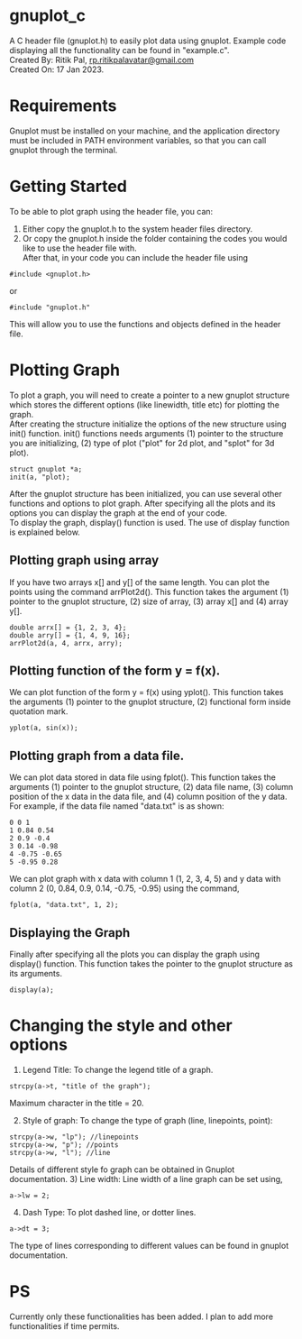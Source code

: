 # gnuplot_c
A C header file (gnuplot.h) to easily plot data using gnuplot. Example code displaying all the functionality can be found in "example.c".  
Created By: Ritik Pal, rp.ritikpalavatar@gmail.com  
Created On: 17 Jan 2023.  

# Requirements
Gnuplot must be installed on your machine, and the application directory must be included in PATH environment variables, so that you can call gnuplot through the terminal.

# Getting Started
To be able to plot graph using the header file, you can:
1. Either copy the gnuplot.h to the system header files directory.  
2. Or copy the gnuplot.h inside the folder containing the codes you would like to use the header file with.  
After that, in your code you can include the header file using  
```
#include <gnuplot.h>
```
or
```
#include "gnuplot.h"
```
This will allow you to use the functions and objects defined in the header file.  

# Plotting Graph
To plot a graph, you will need to create a pointer to a new gnuplot structure which stores the different options (like linewidth, title etc) for plotting the graph.  
After creating the structure initialize the options of the new structure using init() function. init() functions needs arguments (1) pointer to the structure you are initializing, (2) type of plot ("plot" for 2d plot, and "splot" for 3d plot).  
```
struct gnuplot *a;
init(a, "plot);
```
After the gnuplot structure has been initialized, you can use several other functions and options to plot graph. After specifying all the plots and its options you can display the graph at the end of your code.  
To display the graph, display() function is used. The use of display function is explained below.

## Plotting graph using array
If you have two arrays x[] and y[] of the same length. You can plot the points using the command arrPlot2d(). This function takes the argument (1) pointer to the gnuplot structure, (2) size of array, (3) array x[] and (4) array y[].
```
double arrx[] = {1, 2, 3, 4};
double arry[] = {1, 4, 9, 16};
arrPlot2d(a, 4, arrx, arry);
```

## Plotting function of the form y = f(x).
We can plot function of the form y = f(x) using yplot(). This function takes the arguments (1) pointer to the gnuplot structure, (2) functional form inside quotation mark.
```
yplot(a, sin(x));
```
## Plotting graph from a data file.
We can plot data stored in data file using fplot(). This function takes the arguments (1) pointer to the gnuplot structure, (2) data file name, (3) column position of the x data in the data file, and (4) column position of the y data.  
For example, if the data file named "data.txt" is as shown:
```
0 0 1
1 0.84 0.54
2 0.9 -0.4
3 0.14 -0.98
4 -0.75 -0.65
5 -0.95 0.28
```
We can plot graph with x data with column 1 (1, 2, 3, 4, 5) and y data with column 2 (0, 0.84, 0.9, 0.14, -0.75, -0.95) using the command,
```
fplot(a, "data.txt", 1, 2);
```
## Displaying the Graph
Finally after specifying all the plots you can display the graph using display() function. This function takes the pointer to the gnuplot structure as its arguments.
```
display(a);
```

# Changing the style and other options

1) Legend Title:
To change the legend title of a graph.
```
strcpy(a->t, "title of the graph");
```
Maximum character in the title = 20.

2) Style of graph: 
To change the type of graph (line, linepoints, point):
```
strcpy(a->w, "lp"); //linepoints
strcpy(a->w, "p"); //points
strcpy(a->w, "l"); //line
```
Details of different style fo graph can be obtained in Gnuplot documentation.
3) Line width: 
Line width of a line graph can be set using,
```
a->lw = 2;
```

4) Dash Type: 
To plot dashed line, or dotter lines.
```
a->dt = 3;
```
The type of lines corresponding to different values can be found in gnuplot documentation.

# PS
Currently only these functionalities has been added. I plan to add more functionalities if time permits.
